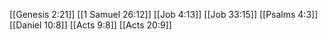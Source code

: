 [[Genesis 2:21]]
[[1 Samuel 26:12]]
[[Job 4:13]]
[[Job 33:15]]
[[Psalms 4:3]]
[[Daniel 10:8]]
[[Acts 9:8]]
[[Acts 20:9]]
